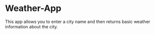 # Weather-App
This app allows you to enter a city name and then returns basic weather information about the city.

